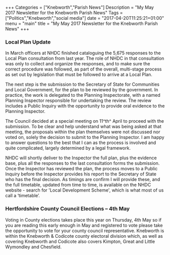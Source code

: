 +++
Categories = ["Knebworth","Parish News"]
Description = "My May 2017 Newsletter for the Knebworth Parish News"
Tags = ["Politics","Knebworth","social media"]
date = "2017-04-20T11:25:21+01:00"
menu = "main"
title = "My May 2017 Newsletter for the Knebworth Parish News"
+++



### **Local Plan Update**

In March officers at NHDC finished cataloguing the 5,675 responses to the Local Plan consultation from last year. The role of NHDC in that consultation was only to collect and organize the responses, and to make sure the correct procedure was followed, as part of the overall, multi-stage process as set out by legislation that must be followed to arrive at a Local Plan.

The next step is the submission to the Secretary of State for Communities and Local Government, for the plan to be reviewed by the government. In practice, the work is delegated to the Planning Inspectorate, with a named Planning Inspector responsible for undertaking the review. The review includes a Public Inquiry with the opportunity to provide oral evidence to the Planning Inspector.

The Council decided at a special meeting on 11^th^ April to proceed with the submission. To be clear and help understand what was being asked at that meeting, the proposals within the plan themselves were not discussed nor voted on, solely the decision to submit to the Planning Inspector. I am happy to answer questions to the best that I can as the process is involved and quite complicated, largely determined by a legal framework.

NHDC will shortly deliver to the Inspector the full plan, plus the evidence base, plus all the responses to the last consultation forms the submission. Once the Inspector has reviewed the plan, the process moves to a Public Inquiry before the Inspector provides his report to the Secretary of State who has the final decision. As timings are confirm I will provide these, and the full timetable, updated from time to time, is available on the NHDC website - search for 'Local Development Scheme', which is what most of us call a ‘timetable’.

### **Hertfordshire County Council Elections – 4th May**

Voting in County elections takes place this year on Thursday, 4th May so if you are reading this early enough in May and registered to vote please take the opportunity to vote for your county council representative. Knebworth is within the Knebworth & Codicote county electoral division which, as well as covering Knebworth and Codicote also covers Kimpton, Great and Little Wymondley and Chesfield.

